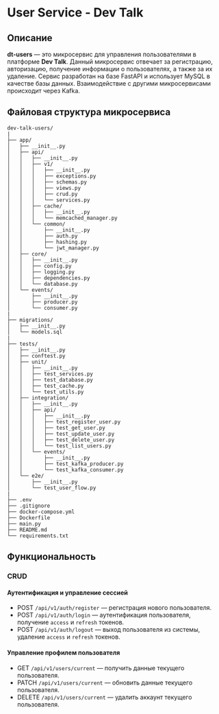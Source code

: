 # User Service - Dev Talk

## Описание

**dt-users** — это микросервис для управления пользователями в платформе **Dev Talk**. Данный микросервис отвечает за регистрацию, авторизацию, получение информации о пользователях, а также за их удаление. Сервис разработан на базе FastAPI и использует MySQL в качестве базы данных. Взаимодействие с другими микросервисами происходит через Kafka.

## Файловая структура микросервиса

```
dev-talk-users/
|
├── app/
│   ├── __init__.py
│   ├── api/
│   │   ├── __init__.py
│   │   ├── v1/
│   │   │   ├── __init__.py
│   │   │   ├── exceptions.py
│   │   │   ├── schemas.py
│   │   │   ├── views.py
│   │   │   ├── crud.py
│   │   │   └── services.py
│   │   ├── cache/
│   │   │   ├── __init__.py
│   │   │   └── memcached_manager.py
│   │   └── common/
│   │       ├── __init__.py
│   │       ├── auth.py
│   │       ├── hashing.py
│   │       └── jwt_manager.py
│   ├── core/
│   │   ├── __init__.py
│   │   ├── config.py
│   │   ├── logging.py
│   │   ├── dependencies.py
│   │   └── database.py
│   └── events/
│       ├── __init__.py
│       ├── producer.py
│       └── consumer.py
|
├── migrations/
│   ├── __init__.py
│   └── models.sql
|
├── tests/
│   ├── __init__.py
│   ├── conftest.py
│   ├── unit/
│   │   ├── __init__.py
│   │   ├── test_services.py
│   │   ├── test_database.py
│   │   ├── test_cache.py
│   │   └── test_utils.py
│   ├── integration/
│   │   ├── __init__.py
│   │   ├── api/
│   │   │   ├── __init__.py
│   │   │   ├── test_register_user.py
│   │   │   ├── test_get_user.py
│   │   │   ├── test_update_user.py
│   │   │   ├── test_delete_user.py
│   │   │   └── test_list_users.py
│   │   └── events/
│   │       ├── __init__.py
│   │       ├── test_kafka_producer.py
│   │       └── test_kafka_consumer.py
│   └── e2e/
│       ├── __init__.py
│       └── test_user_flow.py
|
├── .env
├── .gitignore
├── docker-compose.yml
├── Dockerfile
├── main.py
├── README.md
└── requirements.txt
```

## Функциональность

### CRUD

#### Аутентификация и управление сессией

- POST `/api/v1/auth/register` — регистрация нового пользователя.
- POST `/api/v1/auth/login` — аутентификация пользователя, получение `access` и `refresh` токенов.
- POST `/api/v1/auth/logout` — выход пользователя из системы, удаление `access` и `refresh` токенов.

#### Управление профилем пользователя

- GET `/api/v1/users/current` — получить данные текущего пользователя.
- PATCH `/api/v1/users/current` — обновить данные текущего пользователя.
- DELETE `/api/v1/users/current` — удалить аккаунт текущего пользователя.
